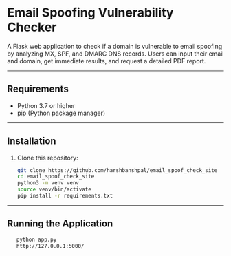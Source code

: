 # Email Spoofing Vulnerability Checker

A Flask web application to check if a domain is vulnerable to email spoofing by analyzing MX, SPF, and DMARC DNS records. Users can input their email and domain, get immediate results, and request a detailed PDF report.

---

## Requirements

- Python 3.7 or higher
- pip (Python package manager)

---

## Installation

1. Clone this repository:

   ```bash
   git clone https://github.com/harshbanshpal/email_spoof_check_site
   cd email_spoof_check_site
   python3 -m venv venv
   source venv/bin/activate
   pip install -r requirements.txt

---

## Running the Application

```bash
   python app.py
   http://127.0.0.1:5000/

